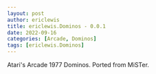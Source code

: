 ```yaml
---
layout: post
author: ericlewis
title: ericlewis.Dominos - 0.0.1
date: 2022-09-16
categories: [Arcade, Dominos]
tags: [ericlewis.Dominos]
---
```

Atari's Arcade 1977 Dominos. Ported from MiSTer.
